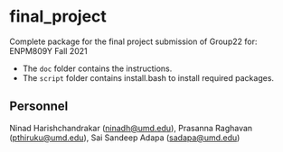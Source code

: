 # final_project
Complete package for the final project submission of Group22 for: ENPM809Y Fall 2021

- The `doc` folder contains the instructions.
- The `script` folder contains install.bash to install required packages.


## Personnel
Ninad Harishchandrakar (ninadh@umd.edu), Prasanna Raghavan (pthiruku@umd.edu), Sai Sandeep Adapa (sadapa@umd.edu)







